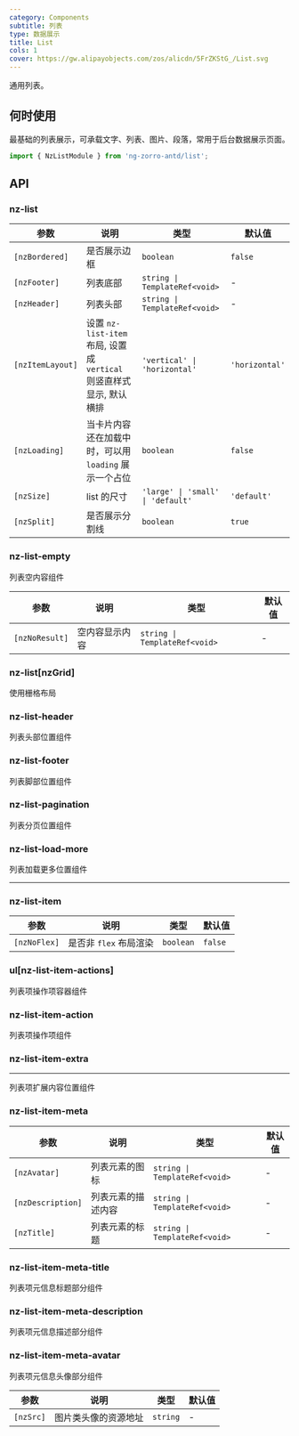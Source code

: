 ```yaml
---
category: Components
subtitle: 列表
type: 数据展示
title: List
cols: 1
cover: https://gw.alipayobjects.com/zos/alicdn/5FrZKStG_/List.svg
---
```


通用列表。

## 何时使用

最基础的列表展示，可承载文字、列表、图片、段落，常用于后台数据展示页面。

```ts
import { NzListModule } from 'ng-zorro-antd/list';
```

## API

### nz-list

| 参数             | 说明                                                                 | 类型                              | 默认值         |
| ---------------- | -------------------------------------------------------------------- | --------------------------------- | -------------- |
| `[nzBordered]`   | 是否展示边框                                                         | `boolean`                         | `false`        |
| `[nzFooter]`     | 列表底部                                                             | `string \| TemplateRef<void>`     | -              |
| `[nzHeader]`     | 列表头部                                                             | `string \| TemplateRef<void>`     | -              |
| `[nzItemLayout]` | 设置 `nz-list-item` 布局, 设置成 `vertical` 则竖直样式显示, 默认横排 | `'vertical' \| 'horizontal'`      | `'horizontal'` |
| `[nzLoading]`    | 当卡片内容还在加载中时，可以用 `loading` 展示一个占位                | `boolean`                         | `false`        |
| `[nzSize]`       | list 的尺寸                                                          | `'large' \| 'small' \| 'default'` | `'default'`    |
| `[nzSplit]`      | 是否展示分割线                                                       | `boolean`                         | `true`         |

### nz-list-empty

列表空内容组件

| 参数           | 说明           | 类型                          | 默认值 |
| -------------- | -------------- | ----------------------------- | ------ |
| `[nzNoResult]` | 空内容显示内容 | `string \| TemplateRef<void>` | -      |

### nz-list[nzGrid]

使用栅格布局

### nz-list-header

列表头部位置组件

### nz-list-footer

列表脚部位置组件

### nz-list-pagination

列表分页位置组件

### nz-list-load-more

列表加载更多位置组件

---

### nz-list-item

| 参数         | 说明                   | 类型      | 默认值  |
| ------------ | ---------------------- | --------- | ------- |
| `[nzNoFlex]` | 是否非 `flex` 布局渲染 | `boolean` | `false` |

### ul[nz-list-item-actions]

列表项操作项容器组件

### nz-list-item-action

列表项操作项组件

### nz-list-item-extra

---

列表项扩展内容位置组件

### nz-list-item-meta

| 参数              | 说明               | 类型                          | 默认值 |
| ----------------- | ------------------ | ----------------------------- | ------ |
| `[nzAvatar]`      | 列表元素的图标     | `string \| TemplateRef<void>` | -      |
| `[nzDescription]` | 列表元素的描述内容 | `string \| TemplateRef<void>` | -      |
| `[nzTitle]`       | 列表元素的标题     | `string \| TemplateRef<void>` | -      |

### nz-list-item-meta-title

列表项元信息标题部分组件

### nz-list-item-meta-description

列表项元信息描述部分组件

### nz-list-item-meta-avatar

列表项元信息头像部分组件

| 参数      | 说明                 | 类型     | 默认值 |
| --------- | -------------------- | -------- | ------ |
| `[nzSrc]` | 图片类头像的资源地址 | `string` | -      |
